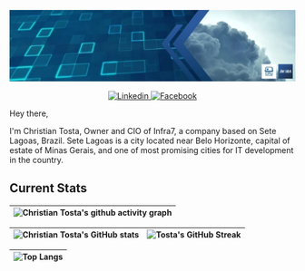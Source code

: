 
[![Christian Tosta's GitHub Banner](./assets/banner.webp)](https://www.linkedin.com/in/christian-tosta/)

<p align="center">
  <a href="https://www.linkedin.com/in/christian-tosta/">
    <img src="https://img.shields.io/badge/christian--tosta-%230077B5.svg?style=for-the-badge&logo=linkedin&logoColor=white" alt="Linkedin" />
 </a>

<a href="https://facebook.com/tosta.christian">
    <img src="https://img.shields.io/badge/-Christian_Tosta-%232374E1.svg?style=for-the-badge&logo=Facebook&logoColor=white" alt="Facebook" />
 </a>
  
Hey there,

I'm Christian Tosta, Owner and CIO of Infra7, a company based on Sete Lagoas, Brazil. Sete Lagoas is a city located near Belo Horizonte, capital of estate of Minas Gerais, and
one of most promising cities for IT development in the country.


## Current Stats

|   ![Christian Tosta's github activity graph](https://github-readme-activity-graph.vercel.app/graph?username=christiantosta&theme=react-dark&hide_border=true)
| :---: |

| ![Christian Tosta's GitHub stats](https://github-readme-stats.vercel.app/api?username=christiantosta&show_icons=true&theme=react&hide_border=true) | ![Tosta's GitHub Streak](https://github-readme-streak-stats.herokuapp.com/?user=christiantosta&theme=react&hide_border=true) |
| :---: | :---: |

| ![Top Langs](https://github-readme-stats.vercel.app/api/top-langs/?username=christiantosta&theme=react&hide_border=true) |
| :---: |

